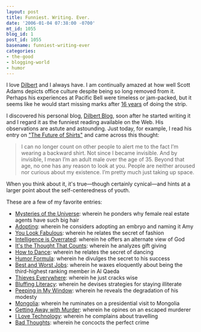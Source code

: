 ```yaml
---
layout: post
title: Funniest. Writing. Ever.
date: '2006-01-04 07:38:00 -0700'
mt_id: 1055
blog_id: 1
post_id: 1055
basename: funniest-writing-ever
categories:
- the-good
- blogging-world
- humor
---
```

<p>I love <a href="http://www.dilbert.com/">Dilbert</a> and I always have.
I am continually amazed at how well Scott Adams depicts office culture
despite being so long removed from it. Perhaps his experiences at
Pacific Bell were timeless or jam-packed, but it seems like he would
start missing marks after <a href="http://en.wikipedia.org/wiki/Dilbert">16 years</a> of doing the strip.</p><p>I discovered his personal blog, <a href="http://dilbertblog.typepad.com/the_dilbert_blog/">Dilbert Blog</a>,
soon after he started writing it and I regard it as the funniest
reading available on the Web. His observations are astute and
astounding. Just today, for example, I read his entry on <a href="http://dilbertblog.typepad.com/the_dilbert_blog/2005/12/the_future_of_s.html">"The Future of Shirts"</a> and came across this thought:</p><blockquote>I
can no longer count on other people to alert me to the fact I’m wearing
a backward shirt. Not since I became invisible. And by invisible, I
mean I’m an adult male over the age of 35. Beyond that age, no one has
any reason to look at you. People are neither aroused nor curious about
my existence. I’m pretty much just taking up space.</blockquote>When you think about it, it's true—though certainly cynical—and hints at a larger point about the self-centeredness of youth.<p></p><p>These are a few of my favorite entries:</p><ul><li><a href="http://dilbertblog.typepad.com/the_dilbert_blog/2005/12/mysteries_of_th.html">Mysteries of the Universe</a>: wherein he ponders why female real estate agents have such big hair</li><li><a href="http://dilbertblog.typepad.com/the_dilbert_blog/2005/12/adopting_.html">Adopting</a>: wherein he considers adopting an embryo and naming it Amy</li><li><a href="http://dilbertblog.typepad.com/the_dilbert_blog/2005/12/you_look_fabulo.html">You Look Fabulous</a>: wherein he relates the secret of fashion</li><li><a href="http://dilbertblog.typepad.com/the_dilbert_blog/2005/12/intelligence_is.html">Intelligence is Overrated</a>: wherein he offers an alternate view of God</li><li><a href="http://dilbertblog.typepad.com/the_dilbert_blog/2005/12/its_the_thought.html">It's the Thought That Counts</a>: wherein he analyzes gift giving</li><li><a href="http://dilbertblog.typepad.com/the_dilbert_blog/2005/12/how_to_dance.html">How to Dance</a>: wherein he relates the secret of dancing</li><li><a href="http://dilbertblog.typepad.com/the_dilbert_blog/2005/12/humor_formula.html">Humor Formula</a>: wherein he divulges the secret to his success</li><li><a href="http://dilbertblog.typepad.com/the_dilbert_blog/2005/12/best_and_worst_.html">Best and Worst Jobs</a>: wherein he waxes eloquently about being the third-highest ranking member in Al Qaeda</li><li><a href="http://dilbertblog.typepad.com/the_dilbert_blog/2005/12/thieves_everywh.html">Thieves Everywhere</a>: wherein he just cracks wise</li><li><a href="http://dilbertblog.typepad.com/the_dilbert_blog/2005/11/bluffing_litera.html">Bluffing Literacy</a>: wherein he devises strategies for staying illiterate</li><li><a href="http://dilbertblog.typepad.com/the_dilbert_blog/2005/11/peeping_in_my_w.html">Peeping in My Window</a>: wherein he reveals the degradation of his modesty</li><li><a href="http://dilbertblog.typepad.com/the_dilbert_blog/2005/11/mongolia.html">Mongolia</a>: wherein he ruminates on a presidential visit to Mongolia</li><li><a href="http://dilbertblog.typepad.com/the_dilbert_blog/2005/11/getting_away_wi.html">Getting Away with Murder</a>: wherein he opines on an escaped murderer</li><li><a href="http://dilbertblog.typepad.com/the_dilbert_blog/2005/10/i_love_technolo.html">I Love Technology</a>: wherein he complains about travelling</li><li><a href="http://dilbertblog.typepad.com/the_dilbert_blog/2005/10/bad_thoughts.html">Bad Thoughts</a>: wherein he concocts the perfect crime</li></ul>
